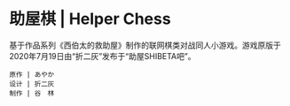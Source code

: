 # 助屋棋 | Helper Chess
基于作品系列《西伯太的救助屋》制作的联网棋类对战同人小游戏。游戏原版于2020年7月19日由“折二灰”发布于“助屋SHIBETA吧”。  
```
原作 | あやか  
设计 | 折二灰  
制作 | 谷　林
```